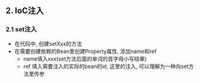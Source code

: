 ## 2. IoC注入
### 2.1 set注入

- 在代码中, 创建setXxx的方法
- 在需要创建依赖的Bean里创建Property属性, 添加name和ref
    - name填入xxx(set方法后面的单词的首字母小写结果)
    - ref 填入需要注入的实际的bean的id, 这里的注入, 可以理解为一种向set方法里传参